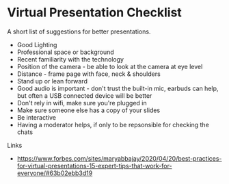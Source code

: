 # Virtual Presentation Checklist
A short list of suggestions for better presentations. 

- Good Lighting
- Professional space or background 
- Recent familiarity with the technology
- Position of the camera - be able to look at the camera at eye level
- Distance - frame page with face, neck & shoulders
- Stand up or lean forward
- Good audio is important - don't trust the built-in mic, earbuds can help, but often a USB connected device will be better
- Don't rely in wifi, make sure you're plugged in
- Make sure someone else has a copy of your slides
- Be interactive
- Having a moderator helps, if only to be repsonsible for checking the chats




Links
- https://www.forbes.com/sites/maryabbajay/2020/04/20/best-practices-for-virtual-presentations-15-expert-tips-that-work-for-everyone/#63b02ebb3d19

